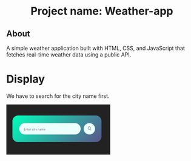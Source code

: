  <h1 align="center">Project name: Weather-app </h1>
 
 <h2>About</h2>
A simple weather application built with HTML, CSS, and JavaScript that fetches real-time weather data using a public API. 

<h1>Display</h1>
We have to search for the city name first.


![image alt](https://github.com/barbie-repository/mini-weather-app/blob/fae9b7b34ddd356fd0d1a920bd96e4b5b60ae7af/Screenshot%202025-09-20%20162926.png)
